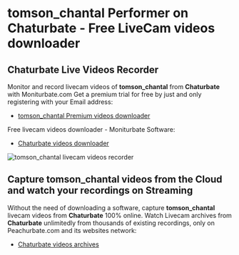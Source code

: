 # tomson_chantal Performer on Chaturbate - Free LiveCam videos downloader

## Chaturbate Live Videos Recorder

Monitor and record livecam videos of **tomson_chantal** from **Chaturbate** with Moniturbate.com
Get a premium trial for free by just and only registering with your Email address:
* [tomson_chantal Premium videos downloader](https://moniturbate.com/request-demo-licence-key.html)

Free livecam videos downloader - Moniturbate Software:
* [Chaturbate videos downloader](https://moniturbate.com/moniturbate-download-software.html)

![tomson_chantal livecam videos recorder](https://peachurnet.com/templates/moniturbate-software.png)


## Capture tomson_chantal videos from the Cloud and watch your recordings on Streaming

Without the need of downloading a software, capture **tomson_chantal** livecam videos from **Chaturbate** 100% online.
Watch Livecam archives from **Chaturbate** unlimitedly from thousands of existing recordings, only on Peachurbate.com and its websites network:
* [Chaturbate videos archives](https://peachurnet.com/)